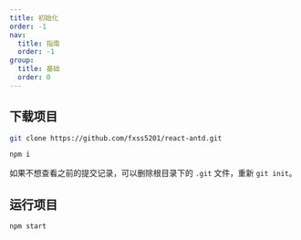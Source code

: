 ```yaml
---
title: 初始化
order: -1
nav:
  title: 指南
  order: -1
group:
  title: 基础
  order: 0
---
```


## 下载项目

```sh
git clone https://github.com/fxss5201/react-antd.git

npm i
```

如果不想查看之前的提交记录，可以删除根目录下的 `.git` 文件，重新 `git init`。

## 运行项目

```sh
npm start
```
